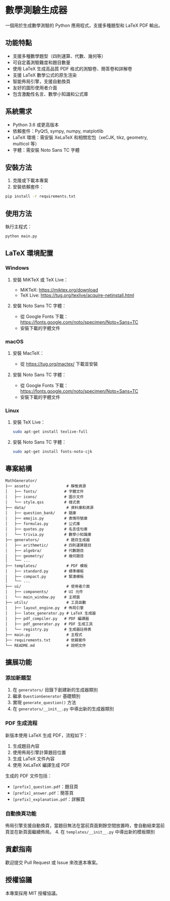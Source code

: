 # 數學測驗生成器

一個用於生成數學測驗的 Python 應用程式，支援多種題型和 LaTeX PDF 輸出。

## 功能特點

- 支援多種數學題型（四則運算、代數、幾何等）
- 可自定義測驗難度和題目數量
- 使用 LaTeX 生成高品質 PDF 格式的測驗卷、簡答卷和詳解卷
- 支援 LaTeX 數學公式的原生渲染
- 智能佈局引擎，支援自動換頁
- 友好的圖形使用者介面
- 包含激勵性名言、數學小知識和公式庫

## 系統需求

- Python 3.6 或更高版本
- 依賴套件：PyQt5, sympy, numpy, matplotlib
- LaTeX 環境：需安裝 XeLaTeX 和相關宏包（xeCJK, tikz, geometry, multicol 等）
- 字體：需安裝 Noto Sans TC 字體

## 安裝方法

1. 克隆或下載本專案
2. 安裝依賴套件：

```bash
pip install -r requirements.txt
```

## 使用方法

執行主程式：

```bash
python main.py
```

## LaTeX 環境配置

### Windows

1. 安裝 MiKTeX 或 TeX Live：
   - MiKTeX: https://miktex.org/download
   - TeX Live: https://tug.org/texlive/acquire-netinstall.html

2. 安裝 Noto Sans TC 字體：
   - 從 Google Fonts 下載：https://fonts.google.com/noto/specimen/Noto+Sans+TC
   - 安裝下載的字體文件

### macOS

1. 安裝 MacTeX：
   - 從 https://tug.org/mactex/ 下載並安裝

2. 安裝 Noto Sans TC 字體：
   - 從 Google Fonts 下載：https://fonts.google.com/noto/specimen/Noto+Sans+TC
   - 安裝下載的字體文件

### Linux

1. 安裝 TeX Live：
   ```bash
   sudo apt-get install texlive-full
   ```

2. 安裝 Noto Sans TC 字體：
   ```bash
   sudo apt-get install fonts-noto-cjk
   ```

## 專案結構

```
MathGenerator/
├── assets/                # 靜態資源
│   ├── fonts/            # 字體文件
│   ├── icons/            # 圖示文件
│   └── style.qss         # 樣式表
├── data/                  # 資料庫和資源
│   ├── question_bank/    # 題庫
│   ├── emojis.py         # 表情符號庫
│   ├── formulas.py       # 公式庫
│   ├── quotes.py         # 名言佳句庫
│   └── trivia.py         # 數學小知識庫
├── generators/            # 題目生成器
│   ├── arithmetic/       # 四則運算題目
│   ├── algebra/          # 代數題目
│   ├── geometry/         # 幾何題目
│   └── ...
├── templates/             # PDF 模板
│   ├── standard.py       # 標準模板
│   ├── compact.py        # 緊湊模板
│   └── ...
├── ui/                    # 使用者介面
│   ├── components/       # UI 元件
│   └── main_window.py    # 主視窗
├── utils/                 # 工具函數
│   ├── layout_engine.py  # 佈局引擎
│   ├── latex_generator.py # LaTeX 生成器
│   ├── pdf_compiler.py   # PDF 編譯器
│   ├── pdf_generator.py  # PDF 生成工具
│   └── registry.py       # 生成器註冊表
├── main.py                # 主程式
├── requirements.txt       # 依賴套件
└── README.md              # 說明文件
```

## 擴展功能

### 添加新題型

1. 在 `generators/` 目錄下創建新的生成器類別
2. 繼承 `QuestionGenerator` 基礎類別
3. 實現 `generate_question()` 方法
4. 在 `generators/__init__.py` 中導出新的生成器類別
### PDF 生成流程

新版本使用 LaTeX 生成 PDF，流程如下：

1. 生成題目內容
2. 使用佈局引擎計算題目位置
3. 生成 LaTeX 文件內容
4. 使用 XeLaTeX 編譯生成 PDF

生成的 PDF 文件包括：
- `[prefix]_question.pdf`：題目頁
- `[prefix]_answer.pdf`：簡答頁
- `[prefix]_explanation.pdf`：詳解頁

### 自動換頁功能

佈局引擎支援自動換頁，當題目無法在當前頁面剩餘空間放置時，會自動結束當前頁並在新頁面繼續佈局。
4. 在 `templates/__init__.py` 中導出新的模板類別

## 貢獻指南

歡迎提交 Pull Request 或 Issue 來改進本專案。

## 授權協議

本專案採用 MIT 授權協議。
